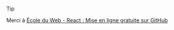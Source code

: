 > [!TIP]
> Merci à [École du Web - React : Mise en ligne gratuite sur GitHub](https://youtu.be/ziPzOp6j0Oo?si=Fj-DDag4M48WLm9v)

